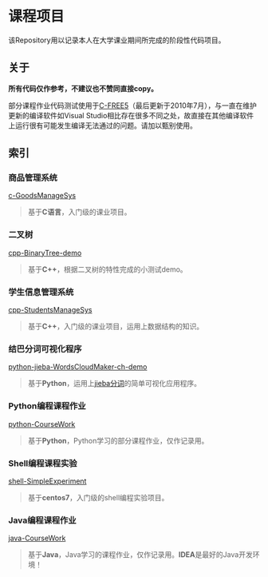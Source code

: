 # 课程项目

该Repository用以记录本人在大学课业期间所完成的阶段性代码项目。

## 关于

**所有代码仅作参考，不建议也不赞同直接copy。**

部分课程作业代码测试使用于[C-FREE5](http://www.programarts.com/cfree_ch/)（最后更新于2010年7月），与一直在维护更新的编译软件如Visual Studio相比存在很多不同之处，故直接在其他编译软件上运行很有可能发生编译无法通过的问题。请加以甄别使用。

## 索引

### 商品管理系统

[c-GoodsManageSys](https://github.com/JasonSun2018/Course-Homework/tree/master/c-GoodsManageSys)

> 基于**C语言**，入门级的课业项目。

### 二叉树

[cpp-BinaryTree-demo](https://github.com/JasonSun2018/Course-Homework/tree/master/cpp-BinaryTree-demo)

> 基于**C++**，根据二叉树的特性完成的小测试demo。

### 学生信息管理系统

[cpp-StudentsManageSys](https://github.com/JasonSun2018/Course-Homework/tree/master/cpp-StudentsManageSys)

> 基于**C++**，入门级的课业项目，运用上数据结构的知识。

### 结巴分词可视化程序

[python-jieba-WordsCloudMaker-ch-demo](https://github.com/JasonSun2018/Course-Homework/tree/master/python-jieba-WordsCloudMaker-ch-demo)

> 基于**Python**，运用上[jieba分词](https://github.com/fxsjy/jieba)的简单可视化应用程序。

### Python编程课程作业

[python-CourseWork](https://github.com/JasonSun2018/Course-Homework/tree/master/python-CourseWork)

> 基于**Python**，Python学习的部分课程作业，仅作记录用。

### Shell编程课程实验

[shell-SimpleExperiment](https://github.com/JasonSun2018/Course-Homework/tree/master/shell-SimpleExperiment)

> 基于**centos7**，入门级的shell编程实验项目。

### Java编程课程作业

[java-CourseWork](https://github.com/JasonSun2018/Course-Homework/tree/master/java-CourseWork)

> 基于**Java**，Java学习的课程作业，仅作记录用。**IDEA**是最好的Java开发环境！
